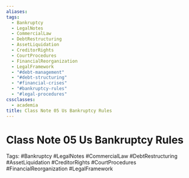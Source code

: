 ```yaml
---
aliases: 
tags:
  - Bankruptcy
  - LegalNotes
  - CommercialLaw
  - DebtRestructuring
  - AssetLiquidation
  - CreditorRights
  - CourtProcedures
  - FinancialReorganization
  - LegalFramework
  - "#debt-management"
  - "#debt-structuring"
  - "#financial-crises"
  - "#bankruptcy-rules"
  - "#legal-procedures"
cssclasses:
  - academia
title: Class Note 05 Us Bankruptcy Rules
---
```


# Class Note 05 Us Bankruptcy Rules

Tags: #Bankruptcy #LegalNotes #CommercialLaw #DebtRestructuring #AssetLiquidation #CreditorRights #CourtProcedures #FinancialReorganization #LegalFramework